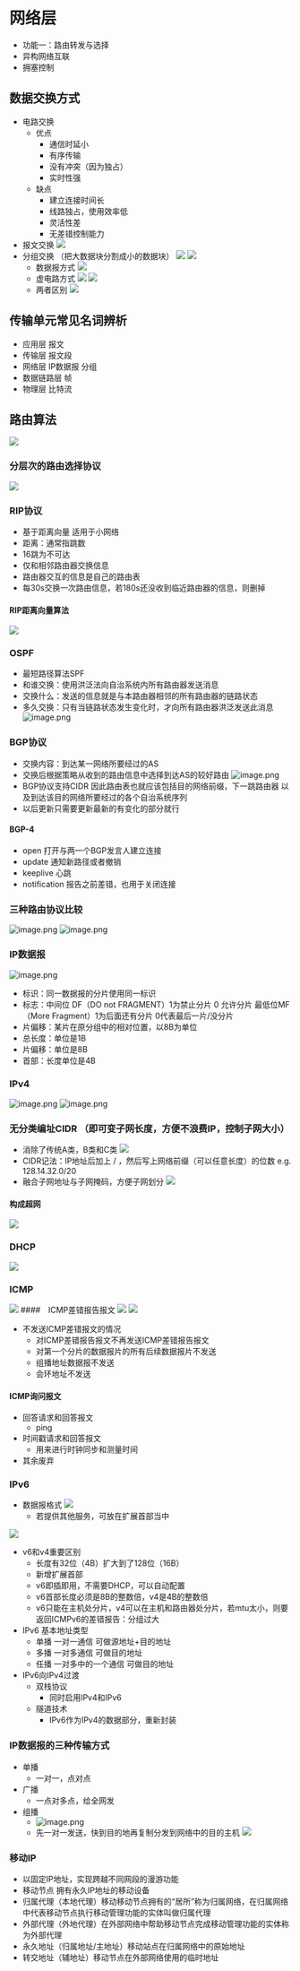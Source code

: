 # 网络层
- 功能一：路由转发与选择
- 异构网络互联
- 拥塞控制
## 数据交换方式
- 电路交换
  - 优点
    - 通信时延小
    - 有序传输
    - 没有冲突（因为独占）
    - 实时性强
  - 缺点
    - 建立连接时间长
    - 线路独占，使用效率低
    - 灵活性差
    - 无差错控制能力
- 报文交换
![](https://i.loli.net/2019/12/15/vHaMWCXN3YLk1du.png)
- 分组交换 （把大数据块分割成小的数据块）
![](https://i.loli.net/2019/12/15/tqoYscKbnIg4k6m.png)
![](https://i.loli.net/2019/12/15/oWCn6mH9wt1EXkd.png)
  - 数据报方式
  ![](https://i.loli.net/2019/12/15/QcIZ8Wnsj5AJ63i.png)
  - 虚电路方式
  ![](https://i.loli.net/2019/12/15/yl4HQmITxWt53rc.png)
  ![](https://i.loli.net/2019/12/15/e6LpFxsyMq3Brm9.png)
  - 两者区别
  ![](https://i.loli.net/2019/12/15/SniGjwUyNVom3sK.png)


## 传输单元常见名词辨析
  - 应用层 报文
  - 传输层 报文段
  - 网络层 IP数据报 分组
  - 数据链路层 帧
  - 物理层 比特流
## 路由算法
![](https://i.loli.net/2019/12/15/nfhNvxWLsSHwj6V.png)
### 分层次的路由选择协议
![](https://i.loli.net/2019/12/15/k8gqz7MCNfSeArZ.png)
### RIP协议
- 基于距离向量 适用于小网络
- 距离：通常指跳数
- 16跳为不可达
- 仅和相邻路由器交换信息
- 路由器交互的信息是自己的路由表
- 每30s交换一次路由信息，若180s还没收到临近路由器的信息，则删掉
#### RIP距离向量算法
![](https://i.loli.net/2019/12/15/AF8x2HzCZVMUmpu.png)
### OSPF
- 最短路径算法SPF
- 和谁交换：使用洪泛法向自治系统内所有路由器发送消息
- 交换什么：发送的信息就是与本路由器相邻的所有路由器的链路状态
- 多久交换：只有当链路状态发生变化时，才向所有路由器洪泛发送此消息
![image.png](https://i.loli.net/2019/12/15/JRkBl16vqt8hDP7.png)
### BGP协议
- 交换内容：到达某一网络所要经过的AS
- 交换后根据策略从收到的路由信息中选择到达AS的较好路由
![image.png](https://i.loli.net/2019/12/15/sZOx2FBYQClgKJ8.png)
- BGP协议支持CIDR 因此路由表也就应该包括目的网络前缀，下一跳路由器 以及到达该目的网络所要经过的各个自治系统序列
- 以后更新只需要更新最新的有变化的部分就行
#### BGP-4
- open 打开与两一个BGP发言人建立连接
- update 通知新路径或者撤销
- keeplive 心跳
- notification 报告之前差错，也用于关闭连接
### 三种路由协议比较
![image.png](https://i.loli.net/2019/12/15/IE5rSkFjA2dXRQy.png)
![image.png](https://i.loli.net/2019/12/15/Vm2zRceZhMwb4Ky.png)

### IP数据报
![image.png](https://i.loli.net/2019/12/15/dsN3SLV7JwfyT9r.png)
- 标识：同一数据报的分片使用同一标识
- 标志：中间位 DF（DO not FRAGMENT）1为禁止分片 0 允许分片 最低位MF（More Fragment）1为后面还有分片 0代表最后一片/没分片
- 片偏移：某片在原分组中的相对位置，以8B为单位
- 总长度：单位是1B
- 片偏移：单位是8B
- 首部：长度单位是4B
### IPv4
![image.png](https://i.loli.net/2019/12/15/bQCymVxMzRXdsTv.png)
![image.png](https://i.loli.net/2019/12/15/NfJj5IblqGXLVkP.png)
### 无分类编址CIDR （即可变子网长度，方便不浪费IP，控制子网大小）
- 消除了传统A类，B类和C类
  ![](https://i.loli.net/2019/12/25/7Kz3U4GijHaove2.png)
- CIDR记法：IP地址后加上 / ，然后写上网络前缀（可以任意长度）的位数  e.g. 128.14.32.0/20
- 融合子网地址与子网掩码，方便子网划分
  ![](https://i.loli.net/2019/12/25/EeLAWuUdvK9JCpO.png)
#### 构成超网
![](https://i.loli.net/2019/12/25/rQeo8KaSbUcxJhj.png)
### DHCP
![](https://i.loli.net/2019/12/28/ngEDJ2upzkR1yXi.png)
### ICMP
![](https://i.loli.net/2019/12/28/DBI54NdsnZPCjil.png)
####　ICMP差错报告报文
![](https://i.loli.net/2019/12/28/4PdXRI5b2yKl3Mc.png)
![](https://i.loli.net/2019/12/28/R1gXYTAUQCwNV3m.png)
- 不发送ICMP差错报文的情况
  - 对ICMP差错报告报文不再发送ICMP差错报告报文
  - 对第一个分片的数据报片的所有后续数据报片不发送
  - 组播地址数据报不发送
  - 会环地址不发送
#### ICMP询问报文
- 回答请求和回答报文
  - ping
- 时间戳请求和回答报文
  - 用来进行时钟同步和测量时间
- 其余废弃
### IPv6
- 数据报格式
![](https://i.loli.net/2019/12/28/yJ87sHwqm4pYDeK.png)
  - 若提供其他服务，可放在扩展首部当中

![](https://i.loli.net/2019/12/28/S3xvtTpsVwGYWnj.png)

- v6和v4重要区别
  - 长度有32位（4B）扩大到了128位（16B）
  - 新增扩展首部
  - v6即插即用，不需要DHCP，可以自动配置
  - v6首部长度必须是8B的整数倍，v4是4B的整数倍
  - v6只能在主机处分片，v4可以在主机和路由器处分片，若mtu太小，则要返回ICMPv6的差错报告：分组过大
- IPv6 基本地址类型
    - 单播 一对一通信 可做源地址+目的地址
    - 多播 一对多通信 可做目的地址
    - 任播 一对多中的一个通信 可做目的地址
- IPv6向IPv4过渡
  - 双栈协议
    - 同时启用IPv4和IPv6
  - 隧道技术    
    - IPv6作为IPv4的数据部分，重新封装
### IP数据报的三种传输方式
- 单播
  - 一对一，点对点
- 广播
  - 一点对多点，给全网发
- 组播
    - ![image.png](https://i.loli.net/2019/12/29/hezRkyvVEFoWQBt.png)
    - 先一对一发送，快到目的地再复制分发到网络中的目的主机
![](https://i.loli.net/2019/12/29/IYqG96U7AONhukp.png)
### 移动IP
- 以固定IP地址，实现跨越不同网段的漫游功能
- 移动节点 拥有永久IP地址的移动设备
- 归属代理（本地代理）移动移动节点拥有的“居所”称为归属网络，在归属网络中代表移动节点执行移动管理功能的实体叫做归属代理
- 外部代理（外地代理）在外部网络中帮助移动节点完成移动管理功能的实体称为外部代理
- 永久地址（归属地址/主地址）移动站点在归属网络中的原始地址
- 转交地址（辅地址）移动节点在外部网络使用的临时地址
